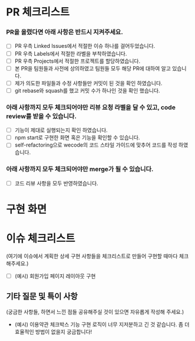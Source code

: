 # PR 체크리스트

### PR을 올렸다면 아래 사항은 반드시 지켜주세요.

- [ ] PR 우측 Linked Issues에서 적절한 이슈 하나를 걸어두었습니다.
- [ ] PR 우측 Labels에서 적절한 라벨을 부착하였습니다.
- [ ] PR 우측 Projects에서 적절한 프로젝트를 할당하였습니다.
- [ ] 본 PR을 팀원들과 사전에 상의하였고 팀원들 모두 해당 PR에 대하여 알고 있습니다.
- [ ] 제가 의도한 파일들과 수정 사항들만 커밋이 된 것을 확인 하였습니다.
- [ ] git rebase와 squash를 했고 커밋 수가 하나인 것을 확인 했습니다.

### 아래 사항까지 모두 체크되어야만 리뷰 요청 라벨을 달 수 있고, code review를 받을 수 있습니다.

- [ ] 기능이 제대로 실행되는지 확인 하였습니다.
- [ ] npm start로 구현한 화면 혹은 기능을 확인할 수 있습니다.
- [ ] self-refactoring으로 wecode의 코드 스타일 가이드에 맞추어 코드를 작성 하였습니다.

### 아래 사항까지 모두 체크되어야만 merge가 될 수 있습니다.

- [ ] 코드 리뷰 사항을 모두 반영하였습니다.

# 구현 화면

# 이슈 체크리스트

(여기에 이슈에서 계획한 상세 구현 사항들을 체크리스트로 만들어 구현할 때마다 체크해주세요.)

- [ ] (예시) 회원가입 페이지 레이아웃 구현

## 기타 질문 및 특이 사항

(궁금한 사항들, 하면서 느낀 점들 공유해주실 것이 있으면 자유롭게 작성해 주세요.)

- (예시) 이용약관 체크박스 기능 구현 로직이 너무 지저분하고 긴 것 같습니다. 좀 더 효율적인 방법이 없을지 궁금합니다!
